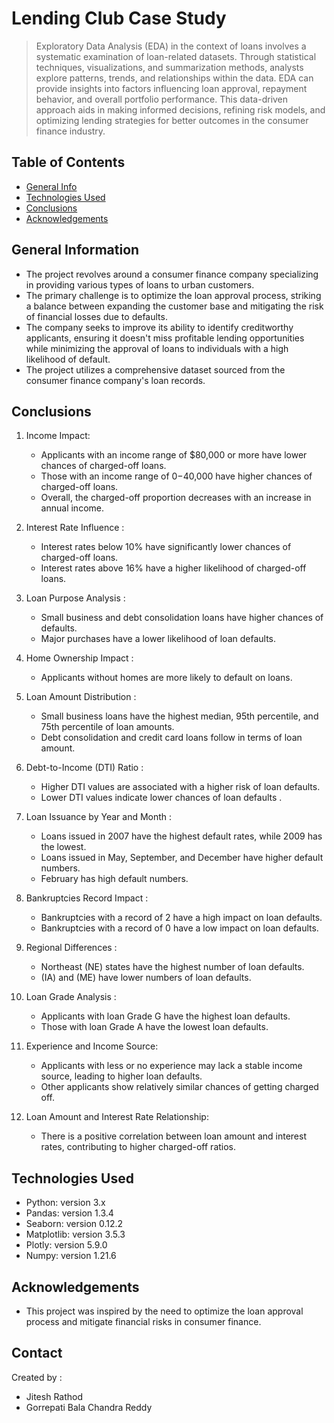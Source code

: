 # Lending Club Case Study
> Exploratory Data Analysis (EDA) in the context of loans involves a systematic examination of loan-related datasets. Through statistical techniques, visualizations, and summarization methods, analysts explore patterns, trends, and relationships within the data. EDA can provide insights into factors influencing loan approval, repayment behavior, and overall portfolio performance. This data-driven approach aids in making informed decisions, refining risk models, and optimizing lending strategies for better outcomes in the consumer finance industry.


## Table of Contents
* [General Info](#general-information)
* [Technologies Used](#technologies-used)
* [Conclusions](#conclusions)
* [Acknowledgements](#acknowledgements)

<!-- You can include any other section that is pertinent to your problem -->

## General Information
- The project revolves around a consumer finance company specializing in providing various types of loans to urban customers.
- The primary challenge is to optimize the loan approval process, striking a balance between expanding the customer base and mitigating the risk of financial losses due to defaults.
- The company seeks to improve its ability to identify creditworthy applicants, ensuring it doesn't miss profitable lending opportunities while minimizing the approval of loans to individuals with a high likelihood of default.
- The project utilizes a comprehensive dataset sourced from the consumer finance company's loan records.

<!-- You don't have to answer all the questions - just the ones relevant to your project. -->

## Conclusions
1. Income Impact:
    -   Applicants with an income range of $80,000 or more have lower chances of charged-off loans.
    -   Those with an income range of $0-$40,000 have higher chances of charged-off loans.
    -   Overall, the charged-off proportion decreases with an increase in annual income.  

2.  Interest Rate Influence :    
    -   Interest rates below 10% have significantly lower chances of charged-off loans.
    -   Interest rates above 16% have a higher likelihood of charged-off loans.

3.  Loan Purpose Analysis :    
    -   Small business and debt consolidation loans have higher chances of defaults.
    -   Major purchases have a lower likelihood of loan defaults.

4.  Home Ownership Impact :    
    -   Applicants without homes are more likely to default on loans.

5.  Loan Amount Distribution :    
    -   Small business loans have the highest median, 95th percentile, and 75th percentile of loan amounts.
    -   Debt consolidation and credit card loans follow in terms of loan amount.   

6.  Debt-to-Income (DTI) Ratio :    
    -   Higher DTI values are associated with a higher risk of loan defaults.
    -   Lower DTI values indicate lower chances of loan defaults . 

7.  Loan Issuance by Year and Month :    
    -   Loans issued in 2007 have the highest default rates, while 2009 has the lowest.
    -   Loans issued in May, September, and December have higher default numbers.
    -   February has high default numbers. 

8.  Bankruptcies Record Impact :    
    -   Bankruptcies with a record of 2 have a high impact on loan defaults.
    -   Bankruptcies with a record of 0 have a low impact on loan defaults.   

9.  Regional Differences :    
    -   Northeast (NE) states have the highest number of loan defaults.
    -   (IA) and (ME) have lower numbers of loan defaults.  

10. Loan Grade Analysis  :    
    -   Applicants with loan Grade G have the highest loan defaults.
    -   Those with loan Grade A have the lowest loan defaults.

11. Experience and Income Source:

    -   Applicants with less or no experience may lack a stable income source, leading to higher loan defaults.
    -   Other applicants show relatively similar chances of getting charged off.

12. Loan Amount and Interest Rate Relationship:
    -   There is a positive correlation between loan amount and interest rates, contributing to higher charged-off ratios.

<!-- You don't have to answer all the questions - just the ones relevant to your project. -->


## Technologies Used
- Python: version 3.x
- Pandas: version 1.3.4
- Seaborn: version 0.12.2
- Matplotlib: version 3.5.3
- Plotly: version 5.9.0
- Numpy: version 1.21.6

<!-- As the libraries versions keep on changing, it is recommended to mention the version of library used in this project -->

## Acknowledgements
-  This project was inspired by the need to optimize the loan approval process and mitigate financial risks in consumer finance.


## Contact
Created by :
-   Jitesh Rathod 
-  Gorrepati Bala Chandra Reddy 


<!-- Optional -->
<!-- ## License -->
<!-- This project is open source and available under the [... License](). -->

<!-- You don't have to include all sections - just the one's relevant to your project -->